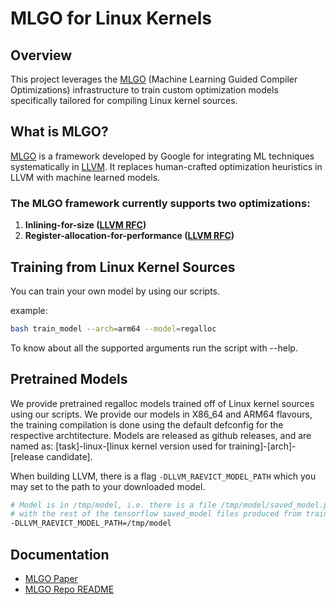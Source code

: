 # MLGO for Linux Kernels

## Overview
This project leverages the [MLGO](https://github.com/google/ml-compiler-opt) (Machine Learning Guided Compiler Optimizations) infrastructure to train custom optimization models specifically tailored for compiling Linux kernel sources.

## What is MLGO?
[MLGO](https://github.com/google/ml-compiler-opt) is a framework developed by Google for integrating ML techniques systematically in [LLVM](https://github.com/llvm/llvm-project/). It replaces human-crafted optimization heuristics in LLVM with machine learned models.

### The MLGO framework currently supports two optimizations:
1. **Inlining-for-size ([LLVM RFC](https://lists.llvm.org/pipermail/llvm-dev/2020-April/140763.html))**
2. **Register-allocation-for-performance ([LLVM RFC](https://lists.llvm.org/pipermail/llvm-dev/2021-November/153639.html))**

## Training from Linux Kernel Sources
You can train your own model by using our scripts.

example:
```sh
bash train_model --arch=arm64 --model=regalloc
```

To know about all the supported arguments run the script with --help.

## Pretrained Models
We provide pretrained regalloc models trained off of Linux kernel sources using our scripts. We provide our models in X86_64 and ARM64 flavours, the training compilation is done using the default defconfig for the respective archtitecture.
Models are released as github releases, and are named as:
[task]-linux-[linux kernel version used for training]-[arch]-[release candidate].

When building LLVM, there is a flag `-DLLVM_RAEVICT_MODEL_PATH` which you may
set to the path to your downloaded model.

```sh
# Model is in /tmp/model, i.e. there is a file /tmp/model/saved_model.pb along
# with the rest of the tensorflow saved_model files produced from training.
-DLLVM_RAEVICT_MODEL_PATH=/tmp/model
```

## Documentation
- [MLGO Paper](https://arxiv.org/abs/2101.04808)
- [MLGO Repo README](https://github.com/google/ml-compiler-opt/blob/main/README.md)
